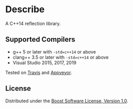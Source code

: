 # Describe

A C++14 reflection library.

## Supported Compilers

* g++ 5 or later with `-std=c++14` or above
* clang++ 3.5 or later with `-std=c++14` or above
* Visual Studio 2015, 2017, 2019

Tested on [Travis](https://travis-ci.org/github/pdimov/describe/) and
[Appveyor](https://ci.appveyor.com/project/pdimov/describe).

## License

Distributed under the [Boost Software License, Version 1.0](http://boost.org/LICENSE_1_0.txt).
